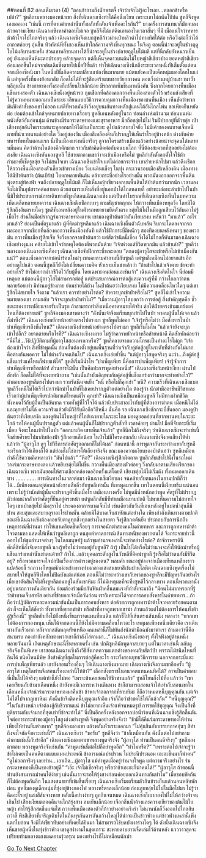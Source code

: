 ##ตอนที่ 82 สอนเต็มเวลา (4)
“ตอนข้าถามถึงนักพรตจี้ เจ้าว่าเจ้าไม่รู้อะไรเลย...หลอกข้าหรือเปล่า?” ซูหลีถามพลางมองหน้าเขา
สิ่งที่เฉินฉางเซิงทำได้คือนิ่งเงียบ เพราะเขาไม่ถนัดโป้ปด
ซูหลีจึงพูดเองเออเอง “เช่นนี้ การที่ตาเฒ่าเหล่านั้นทั้งผลักทั้งดันเจ้าเพื่ออะไรกัน?”
บางครั้งการสนทนาก็มักจบลงด้วยความเงียบ เฉินฉางเซิงหาคำตอบไม่เจอ ซูหลีจึงได้แต่คิดเอาเองในเวลาสั้นๆ ที่มี
เมื่อแน่ใจว่าทหารม้าต้าโจวไปไกลจริงๆ แล้ว เฉินฉางเซิงจึงแบกซูหลีก้าวผ่านป่าหลิวดำไปทางทิศใต้ต่อ หรือวิ่งต่อก็ว่าได้ อากาศค่อยๆ อุ่นขึ้น ทิวทัศน์ที่ทั้งสองเห็นเข้าใกล้ความจริงขึ้นทุกขณะ ในจิงตู ตอนนี้น่าจะอยู่ในช่วงฤดูใบไม้ผลิบานสะพรั่ง ส่วนเขาหลีซานทางใต้ก็น่าจะอยู่ในช่วงปลายฤดูใบไม้ผลิ แต่ที่นี่กลับยังหนาวเย็นอยู่ ยังมองเห็นหิมะตกปรอยๆ คล้ายจุดดาว แต่ก็เห็นจุดดาวบนต้นไม้ใบหญ้าสีเขียวบ้าง
ยอดหญ้าสีเขียวอ่อนงอกขึ้นใหม่จากต้นเดิมซึ่งตายไปเมื่อปีที่แล้ว ทำให้เฉินฉางเซิงนึกถึงระยะเวลาหนึ่งปีเต็มตั้งแต่ตนจากเมืองซีหนิงมา ในหนึ่งปีนี้เกิดความเปลี่ยนแปลงขึ้นมากมาย แม้ตนยังคงเป็นเด็กหนุ่มมองโลกในแง่ดี แต่ทุกครั้งที่มองย้อนกลับ ก็อดไม่ได้ที่จะรู้สึกเศร้าแบบชายวัยกลางคน
ตอนวิ่งผ่านหมู่บ้านชาวนาวั่วหลีถุนนั้น ข้างกายของทั้งสองก็เปลี่ยนไปเล็กน้อย มีรถลากเพิ่มขึ้นมาหนึ่งคัน ซึ่งลากโดยกวางพื้นเมืองแข็งแรงสองตัว
เฉินฉางเซิงนั่งอยู่หน้ารถ กุมเชือกที่คล้องคอกวางพื้นเมืองสองตัวไว้ พร้อมส่งเสียงที่ไม่รู้ความหมายออกมาเป็นระยะ เลียนแบบวิธีการควบคุมกวางพื้นเมืองของชนพื้นเมือง เห็นชัดว่าพวกมันฟังคำสั่งของเขาไม่ออก แต่ดีที่พวกมันยังวิ่งอยู่บนเส้นทางหลักสู่แดนใต้อันไกลโพ้น ขอเพียงยืนหยัดต่อ ย่อมต้องเข้าใกล้จุดหมายปลายทางเรื่อยๆ
ซูหลีเอนหลังอยู่ในรถ ท่อนล่างห่มผ้านวม ท่อนบนห่มหนังสัตว์อันอ่อนนุ่ม ด้านข้างมีร่มกระดาษทองและสุราอาหาร มือถือขลุ่ยไม้ไผ่ ริมฝีปากอยู่ที่ตัวขลุ่ย เป่าเสียงขลุ่ยอันไพเราะเสนาะหูออกมาให้ได้ยินเป็นระยะ ดูไปแล้วสบายใจยิ่ง ไม่มีเค้าของคนบาดเจ็บหนีตายที่น่าเวทนาแต่อย่างใด
วิ่งอยู่สองวัน เมืองสีเหลืองดินก็ปรากฏให้เห็นรำไรอยู่ข้างหน้า ต่างกับค่ายทหารที่พบในตอนแรก นี่เป็นเมืองแห่งหนึ่งจริงๆ ดูจากโครงสร้างเมืองแล้วอย่างน้อยน่าจะจุคนได้หลายหมื่นคน คิดว่าด้านในต้องคึกคักมาก ราวกับถ้าคิดติดต่อกับคนบนโลก ที่นี่ต้องสะดวกที่สุดอย่างไม่ต้องสงสัย
เฉินฉางเซิงหันมองซูหลี ใช้สายตาถามเขาว่าจะเข้าเมืองหรือไม่
ซูหลีกำลังตั้งอกตั้งใจใช้ผ้ากำมะหยี่เช็ดรูขลุ่ย จึงไม่สนใจเขา
เฉินฉางเซิงเข้าใจ แต่ไม่ค่อยกระจ่าง เขาส่ายหน้าไปมา แล้วดึงเชือกให้กวางพื้นเมืองสองตัวเลี้ยวเข้าทางเบี่ยง วิ่งบนดินแข็งๆ ในทุ่ง ตระเวนรอบเมืองสีเหลืองดิน
เมืองทางใต้มีป่าต้นฮว่า (ต้นเบิร์ช) ใบดกหลายพันต้น คล้ายกระบี่อย่างไรอย่างนั้น พวกมันงอกออกจากพื้นดิน พุ่งตรงสู่ท้องฟ้า จนถึงปลายฤดูใบไม้ผลิ ก็ไม่เห็นหญ้าเขียวงอกบนพื้นดินใต้ป่าต้นฮว่ามากนัก เวลามองจึงไม่เป็นอุปสรรคต่อสายตา ด้วยสามารถเห็นสิ่งที่อยู่นอกป่าได้ไกลหลายลี้
อย่าทะเล่อทะล่าเข้าไปในป่า นี่มิใช่ประสบการณ์การเดินทางที่ซูหลีสอนเฉินฉางเซิง แต่เป็นคำโบราณที่เฉินฉางเซิงเห็นในบทความเบ็ดเตล็ดหลายบทความ
เฉินฉางเซิงดึงเชือกเบาๆ ตามสัญชาตญาณ ให้กวางพื้นเมืองหยุดวิ่ง โดยมิได้รู้สึกถึงอันตรายใดๆ
ซูหลีที่เอนหลังอยู่ในตัวรถพยายามยืดตัวตรง ขลุ่ยไม้ไผ่ในมือถูกเสียบไว้กับเอวไม่รู้เมื่อไร ส่วนในมือปรากฏร่มกระดาษทองแทน
เขามองดูป่าต้นฮว่าอันเงียบสงบ พลันว่า “มาแล้ว”
อะไรมาแล้ว? ย่อมเป็นศัตรูมาแล้ว ผู้ที่คิดฆ่าซูหลีมาแล้ว
เฉินฉางเซิงตื่นตัวฉับพลัน รีบกระโดดลงจากรถ ผละออกจากเชือกที่คล้องคอกวางพื้นเมืองทันที แล้วใช้ฝักกระบี่ตีหนักๆ สองทีลงบนหลังหนาๆ ของพวกมัน กวางพื้นเมืองรู้สึกเจ็บ จึงวิ่งออกจากป่าต้นฮว่า แต่สัตว์ชนิดนี้เชื่อง วิ่งได้ไม่ไกลก็หันมามองเฉินฉางเซิงอย่างงุนงง คล้ายไม่เข้าใจว่าเหตุใดต้องตีพวกมันด้วย
“เจ้าห่วงแต่ชีวิตพวกมัน แล้วข้าเล่า?” ซูหลีว่าพลางมองเฉินฉางเซิงเคืองๆ
เฉินฉางเซิงจับฝักกระบี่ขณะตอบ “ตกลงผู้อาวุโสจะเข้าหรือไม่เข้าเมืองกันแน่?”
ตอนเพิ่งออกจากบ่อน้ำร้อนใหม่ๆ เขาเคยถามคำถามนี้กับซูหลี แต่ซูหลีเหมือนไม่อยากเข้า อีกอย่างดูไปแล้ว ตอนนี้ซูหลีก็ยังไม่เปลี่ยนความคิด หัวเราะเย็นชาแล้วว่า “ถ้าเข้าไปแล้วเจ้าตาย ข้าจะทำอย่างไร? ข้าไม่อยากฝากชีวิตไว้กับผู้อื่น โดยเฉพาะคนอ่อนแอเช่นเจ้า”
เฉินฉางเซิงคิดในใจ นี่ย่อมมีเหตุผล แม้ตอนนี้ผู้อาวุโสไม่สามารถต่อสู้ แต่ประสบการณ์การต่อสู้และความรู้ที่มี กว้างไกลกว่าตนหลายร้อยเท่า มีท่านอยู่ข้างกาย ย่อมช่วยได้บ้าง ในป่าต้นฮว่าเงียบสงบ ไม่มีความเคลื่อนไหวใดๆ แต่เขารู้สึกไม่สบายใจ จึงถาม “แล้วเรา ควรทำอย่างไรต่อ? ข้าควรบุกเข้าป่าหรือไม่?”
ซูหลีไม่เข้าใจความหมายของเขา ถามกลับ “เจ้าจะบุกเข้าป่าทำไม?”
“เมื่อวานผู้อาวุโสบอกว่า การต่อสู้ สิ่งสำคัญสุดคือ ชั่วขณะของการเปลี่ยนจากรับเป็นรุก ถ้าสามารถทำสิ่งเหนือคาดหมายได้จริง ต่อให้ฝ่ายตรงข้ามแกร่งแค่ไหนก็ต้องพ่ายแพ้”
ซูหลีจ้องมองเขาพลางว่า “ดังนั้นเจ้าจึงเตรียมบุกเข้าไปในป่า หาคนผู้นั้นให้เจอ แล้วก็ฆ่าทิ้ง?”
เฉินฉางเซิงพยักหน้าอย่างตรงไปตรงมา
ซูหลีพูดไม่ออก “เจ้ารู้หรือไม่ว่า มือสังหารในป่าบำเพ็ญเพียรถึงขั้นไหน?”
เฉินฉางเซิงส่ายหน้าอย่างตรงไปตรงมา
ซูหลีเริ่มโมโห “แล้วเจ้ายังจะบุกเข้าไปอีก? อยากตายหรือไรฮึ?”
เฉินฉางเซิงงงงวย ไม่รู้ว่าควรพยักหน้าหรือส่ายหน้าดี คิดสักพักค่อยว่า “นี่มิใช่...วิธีปฏิบัติตามที่ผู้อาวุโสสอนหรอกหรือ?”
ซูหลีคลายจากความโกรธเป็นทำอะไรไม่ถูก “เจ้าต้องเข้าใจว่า สิ่งที่ข้าพูดนั้น ก่อนอื่นต้องตั้งอยู่บนพื้นฐานที่ว่าเจ้ากับคู่ต่อสู้อยู่ในระดับที่ต่างกันไม่มาก คือต่างกันพอควร ไม่ใช่ต่างกันจนเกินไป”
เฉินฉางเซิงเอ่ยย้ำขึ้น “แต่ผู้อาวุโสพูดจริงๆ นะว่า...ถึงคู่ต่อสู้แข็งแกร่งแค่ไหนก็พ่ายแพ้ได้”
ซูหลีเริ่มมีน้ำโห “บำเพ็ญเพียร นี่คือการบำเพ็ญเพียร! เจ้ารู้จักการบำเพ็ญเพียรหรือเปล่า! ส่วนการโม้นั้น เป็นศิลปะการพูดอย่างหนึ่ง!”
เฉินฉางเซิงก้มหน้าเงียบ ผ่านไปสักพัก ก็อดไม่ได้ที่จะเงยหน้าถาม “เช่นนั้นถ้าบังเอิญพบกับคู่ต่อสู้ที่แข็งแกร่งกว่ามากจะทำอย่างไร?”
คำตอบของซูหลีตรงไปตรงมา รวบรัดชัดเจนยิ่ง “หนี หรือไม่ก็คุกเข่า”
หนี? ความเร็วที่เฉินฉางเซิงแบกซูหลีวิ่งหนีไม่ได้เร็วไปกว่านักฆ่าในป่าที่ไม่เคยปรากฏตัวแต่อย่างใด ต้องรู้ว่า นักฆ่ามืออาชีพมีวิชาและเร็วกว่าผู้บำเพ็ญเพียรปกติมาแต่ไหนแต่ไร
คุกเข่า? เฉินฉางเซิงเป็นเหมือนซูหลี ไม่มีทางฝากชีวิตทั้งหมดไว้กับผู้อื่นเป็นอันขาด รวมทั้งผู้ที่ไว้ใจได้ แล้วนับประสาอะไรกับผู้ที่ต้องการฆ่าตน
เมื่อหนีไม่ได้และคุกเข่าไม่ได้ ความจริงแล้วยังมีวิธีรับมืออีกวิธีหนึ่ง นั่นคือ รอ
เฉินฉางเซิงชักกระบี่สั้นออก มองดูป่าต้นฮว่าที่เงียบสงัด มองดูต้นไม้ใบหญ้าที่ใกล้เฉาตายในระยะไกล มองดูยอดอ่อนที่ยากพานพบในระยะใกล้ รอให้คนผู้นั้นปรากฏตัว
แต่แล้วคนผู้นั้นก็ไม่ปรากฏตัวสักที
เวลาค่อยๆ ผ่านไป มือที่จับกระบี่เริ่มเมื่อย จึงตะโกนเข้าไปในป่า “ออกมาเถิด เขาเห็นเจ้าแล้ว”
ซูหลีนึกไม่ถึงจริงๆ ว่าเฉินฉางเซิงจะทำเช่นนี้ จึงส่ายศีรษะไปมากับท้องฟ้า รู้สึกอายเล็กน้อย
ในป่าไม่มีใครตอบกลับ เฉินฉางเซิงจึงกดเสียงให้ต่ำ แล้วว่า “ผู้อาวุโส ดูๆ ไปวิธีการล่อศัตรูออกมาก็ไม่ได้ผล”
ก่อนหน้านี้ การพูดจากันระหว่างเขากับซูหลีจะเรียกว่าโต้เถียงก็ได้ แต่ย่อมไม่ใช่การโต้เถียงจริงจัง
ขณะมองความเงียบของป่าต้นฮว่า ซูหลีเหมือนกำลังใช้ความคิดพลางว่า “มันไปแล้ว”
“หือ?” เฉินฉางเซิงรู้สึกผิดคาด
ซูหลีกลับเข้าไปนั่งในรถใหม่ วางร่มกระดาษทองลง แล้วหยิบขลุ่ยไม้ไผ่ขึ้น
กวางพื้นเมืองสองตัวค่อยๆ วิ่งกลับมาตามเสียงเรียกของเฉินฉางเซิง พวกมันยอมให้สวมเชือกคล้องคออีกครั้งแต่โดยดี
เสียงขลุ่ยไม้ไผ่เริ่มดัง ทั้งหมดออกเดินทาง
......
......
การเดินทางในเวลาต่อมา เฉินฉางเซิงเงียบลง จนคล้ายกับตนเองในยามปกติก็ว่าได้...มีเพียงตอนอยู่ต่อหน้าถังซานสือลิ่วกับซูหลีเท่านั้น ที่เขาพูดมากขึ้น
เขาในตอนนี้เงียบขรึม แน่นอน เพราะไม่รู้ว่านักฆ่าผู้นั้นจะปรากฏตัวขึ้นเมื่อไร
เหมือนบางครั้ง ไม่พูดมีน้ำหนักกว่าพูด ศัตรูที่ไม่ปรากฏตัวย่อมน่ากลัวกว่าศัตรูที่ยืนอยู่ตรงหน้า แต่ซูหลีกลับมีทีท่าเหมือนยามปกติ ไม่พบเห็นความไม่สบายใจใดๆ เขาเป่าขลุ่ยไป ดื่มสุราไป ประคองอาการบาดเจ็บไป เช่นเดียวกับวันที่เอนหลังอยู่ในบ่อน้ำอุ่นก็มิปาน สงบสุขและสบายอุราอะไรปานนั้น คล้ายมิได้บาดเจ็บสาหัสแต่อย่างใด เพียงกำลังเดินทางตามปกติ
ขณะที่เฉินฉางเซิงต้องคอยจับตาดูทุกสิ่งทุกอย่างในสายตา จึงรู้สึกกดดันยิ่ง ประกอบกับการนึกถึงเหตุการณ์ที่ผ่านมา ทำให้เขาเครียดขึ้นเรื่อยๆ
การเจอนักฆ่าสองคนในค่ายทหาร และการถูกทหารม้าต้าโจวตามหา แสดงให้เห็นว่าซูหลีเดาถูก คนชุดดำคาดการณ์เส้นทางหนีของพวกตนได้ จึงกระจายข่าวนี้ออกไปให้ขุมอำนาจต่างๆ ในโลกมนุษย์รู้ แล้วขุมอำนาจเหล่านี้จะทำอย่างไรต่อ? ถ้าจักรพรรดินีศักดิ์สิทธิ์สั่งจับตายซูหลี นางรู้หรือไม่ว่าตนอยู่กับซูหลี? ถ้ารู้ เป็นไปได้หรือไม่ว่านางจะสั่งให้นักฆ่าหรือผู้แข็งแกร่งเหล่านั้นฆ่าตนด้วย? ถ้าใช่...แล้วบุคคลระดับสูงในวังหลีที่คิดฆ่าซูหลี รู้หรือไม่ว่าตนยังมีชีวิตอยู่? หรือพวกมารจงใจปกปิดเรื่องการดำรงอยู่ของตน?
พลบค่ำ ขณะอยู่ห่างจากเมืองเทียนเหลียงราวแปดร้อยลี้ รถกวางก็หยุดพักผ่อนข้างทางท่ามกลางแสงสนธยาสีเข้มปานโลหิต
เฉินฉางเซิงพูดเรื่องไม่สบายใจให้ซูหลีฟังโดยไม่ปิดบังแม้แต่น้อย ตอนนี้ไม่ว่าระหว่างเขากับพวกของซูหลีจะมีปัญหากันอย่างไร เมื่อเขาตัดสินใจไม่ทิ้งซูหลีตอนอยู่ในสันเขาหิมะ ก็ไม่มีเหตุผลที่จะทิ้งซูหลีไว้กลางทาง ตอนนี้พวกเขานั่งอยู่บนรถกวางคันเดียวกัน ย่อมต้องร่วมมือกันฟันฝ่าคลื่นลมแรงที่กำลังจะมาถึง
“มีคนไม่มากหรอกที่รู้ว่าข้าบาดเจ็บสาหัส อย่างที่ข้าบอกเจ้าเมื่อวันก่อน เราวิเคราะห์ได้จากการลอบสังหารในค่ายทหาร...ถ้าถือว่าปฏิบัติการหละหลวมน่าขันนั่นเป็นการลอบสังหาร ต่อด้วยการถูกทหารม้าต้าโจวหลายร้อยคนตามล่า ก็จะเห็นได้ชัดว่า ทั้งพวกที่อยากฆ่าข้า หรือข้าที่อาจถูกพวกเขาฆ่า ล้วนแล้วแต่ไม่ต้องการให้คนทั้งต้าลู่รู้เรื่องนี้”
ซูหลีหยิบกิ่งไม้กิ่งหนึ่งขึ้นมาวาดแผนที่บนดิน แล้วชี้ไปที่เส้นตรงเส้นหนึ่ง พลางว่า “พวกเขาไม่ต้องการกองหนุน เห็นได้จากตอนนี้ก็ยังไม่มีความเคลื่อนไหวอะไร เหตุผลเพียงหนึ่งเดียวคือ เราเดินทางกันเร็วมาก หลังจากสลัดหลุดทัพเหนือ คนเหล่านี้ก็ไม่ทันส่งนักฆ่ามือฉมังมาฆ่าเรา ถ้ามองว่านี่คือสนามรบ กองกำลังหลักของพวกเขาก็กำลังไล่ตามมา...”
เฉินฉางเซิงนั่งยองๆ ตั้งใจฟังอยู่ด้านหนึ่ง
หลายวันมานี้ เกิดเหตุลักษณะนี้ขึ้นหลายครั้ง เช่น ปกติซูหลีมักพูดจาสบายๆ แต่ในเวลาเช่นนี้ กลับดูจริงจังเป็นพิเศษ เขาสอนเฉินฉางเซิงถึงวิธีสังเกตความแตกต่างของคนกับสัตว์ป่า พรรณไม้ชนิดไหนที่กินได้ ชนิดไหนมีพิษ สิ่งสำคัญที่สุดในการต่อสู้คืออะไร กระทั่งสอนยุทธวิธีการรบ
นอกจากกระบี่และการบำเพ็ญเพียรแล้ว เขายังสอนเรื่องอื่นๆ ให้เฉินฉางเซิงมากมาย
เฉินฉางเซิงจึงถามเขาอีกครั้ง “ผู้อาวุโส เหตุใดท่านจึงสอนเรื่องเหล่านี้ให้ข้า?”
เลือกสังฆราชในอนาคตแทนคนทิศใต้? อาจเป็นคำตอบที่เป็นไปได้จริงๆ แต่เท่านี้ยังไม่พอ
“เพราะข้าเคยสอนให้ชิวซานแล้ว” ซูหลีโยนกิ่งไม้ทิ้ง แล้วว่า
“เขาเคยเรียนกับข้ามาเดือนหนึ่ง ถ้ายังพอมีเวลาระหว่างเดินทาง ข้าก็สามารถสอนเจ้าให้เท่ากับสอนเขาในเดือนหนึ่ง เจ้านำร่มกระดาษทองมาคืนข้า ข้าพาเจ้าออกจากที่ราบหิมะ ก็ถือว่าหมดหนี้บุญคุณกัน แต่เจ้าไม่ได้ไปจากภูเขาหิมะ ดังนั้นข้าจึงติดหนี้บุญคุณเจ้าอีก เจ้าก็ถือว่าข้าชดใช้ให้ก็แล้วกัน”
“หนี้บุญคุณ?”
“ในวันข้างหน้า เจ้าต้องสู้กับชิวซานแน่ ข้าไม่อยากเห็นเจ้าแพ้จนหมดรูป การชดใช้บุญคุณ จึงเป็นสิ่งที่ยุติธรรมกับเจ้ามากที่สุดเท่าที่ข้าจะทำได้”
นี่เป็นอีกครั้งหลังออกจากบ่อน้ำร้อนที่เฉินฉางเซิงรู้สึกตื้นตันใจต่อการกระทำของผู้อาวุโสสูงส่งอย่างซูหลี จึงพูดอย่างจริงจังว่า “ข้ามิได้คืนร่มกระดาษทองให้ท่าน เพียงให้ท่านยืมต่างหาก”
ซูหลีจ้องมองเขา แล้วพลันหัวเราะออกมา “ไม่คุ้นชินกับบรรยากาศอุ่นๆ สิท่า ถึงจงใจขัดจังหวะเช่นนี้?”
เฉินฉางเซิงว่า “ขอรับ”
ซูหลีจึงว่า “ข้าก็เหมือนกัน ดังนั้นต่อไปอย่าถามคำถามเช่นนี้กับข้าอีก”
เฉินฉางเซิงมองตาเขาพลางพูดจริงจัง “ผู้อาวุโส ท่านเป็นคนดีจริงๆ”
ซูหลีมองตาตอบ พลางพูดจริงจังเช่นกัน “คำพูดเช่นนี้ต่อไปก็อย่าพูดอีก”
“ทำไมหรือ?”
“เพราะต่อไปเจ้าจะรู้ว่า ข้าไม่เคยเป็นคนดีตามแบบแผนประเพณี ข้าอารมณ์แปรปรวน ไม่ประนีประนอม เอะอะขึ้นมาก็ฆ่าคน”
“ดูไม่ออกจริงๆ เลยท่าน...เอาเถิด...ผู้อาวุโส แม้คำพูดเมื่อครู่ท่านจงใจพูด แต่ความจริงอย่างไร ร่มกระดาษทองก็เป็นของข้าอยู่ดี”
“เอ๊ะ เจ้าไม่เชื่อจริงๆ หรือว่าข้าเอะอะก็ฆ่าคนได้!”
“ผู้อาวุโส ถ้าตอนนี้ท่านยังสามารถฆ่าคนได้ง่ายๆ เช่นนั้นเราจะรอให้รุ่งสางก่อนค่อยออกเดินทางกันทำไม”
เมื่อชอบขัดกัน ก็ไม่ต้องพูดกันอีก ในแสงสนธยาที่เข้มขึ้นเรื่อยๆ เฉินฉางเซิงเริ่มเตรียมตัวกินข้าวเย็นแล้วนอนหลับพักผ่อน
ซูหลีมองดูเด็กหนุ่มที่ยุ่งอยู่ข้างกองไฟ พลางหรี่ตาลงเล็กน้อย ก่อนลูบขลุ่ยไม้ไผ่ในมือไปมา ไม่รู้ว่าคิดอะไรอยู่
แสงสีส้มจางหาย หลังเนื้อย่างง่ายๆ ถูกกินจนหมด เฉินฉางเซิงก็เบากองไฟไม่ให้สว่างจ้าจนเกินไป
เสียงเงียบตลอดคืนจนใกล้รุ่งสาง ลมเย็นเล็กน้อย เจือกลิ่นน้ำค้างและความเขียวของต้นไม้ใบหญ้า ทำให้รู้สึกสดชื่นแจ่มใส กวางพื้นเมืองสองตัวก็ก้าวย่างอย่างเริงร่า ไม่นานนักก็วิ่งออกไปไกลสิบกว่าลี้
พืชสีเขียวที่เจริญเติบโตในถิ่นทุรกันดารอันกว้างใหญ่ได้น่าจะเป็นข้าวฟ่าง แต่ข้าวฟ่างเหล่านี้เพิ่งแตกใบอ่อน จึงมิได้เขียวทึบอย่างที่เคยได้ยินมา ไม่สามารถใช้บดบังเงาร่างใดๆ ได้
ดังนั้นเฉินฉางเซิงจึงเห็นชายผู้หนึ่งในทุ่งข้าวฟ่าง เขาดูสง่างามในชุดเกราะ สะพายดาบยาวเจ็ดเล่มไว้ด้านหลัง แวววาวสุดจะเปรียบท่ามกลางแสงแดดยามรุ่งอรุณ
มองอย่างไรก็ไม่เหมือนนักฆ่า


[Go To Next Chapter]( ./369.md)